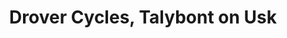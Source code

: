 ---
title: "Drover Cycles, Talybont on Usk"
url: /brecon/drover-cycles-talybont-on-usk/
shop: bicycle
---
